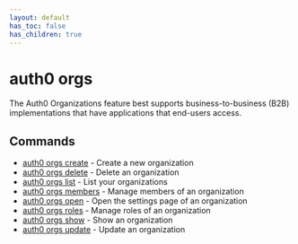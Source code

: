 ```yaml
---
layout: default
has_toc: false
has_children: true
---
```

# auth0 orgs

The Auth0 Organizations feature best supports business-to-business (B2B) implementations that have applications that end-users access.

## Commands

- [auth0 orgs create](auth0_orgs_create.md) - Create a new organization
- [auth0 orgs delete](auth0_orgs_delete.md) - Delete an organization
- [auth0 orgs list](auth0_orgs_list.md) - List your organizations
- [auth0 orgs members](auth0_orgs_members.md) - Manage members of an organization
- [auth0 orgs open](auth0_orgs_open.md) - Open the settings page of an organization
- [auth0 orgs roles](auth0_orgs_roles.md) - Manage roles of an organization
- [auth0 orgs show](auth0_orgs_show.md) - Show an organization
- [auth0 orgs update](auth0_orgs_update.md) - Update an organization

